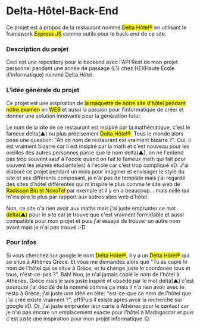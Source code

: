 # Delta-Hôtel-Back-End
Ce projet est à propos de la restaurant nommé <mark>Delta Hôtel®</mark> en utilisant le framework <mark>Express JS</mark> comme outils pour le back-end de ce site.

### Description du projet
Ceci est une repository pour le backend avec l'API Rest de mon projet personnel pendant une année de passage (L1) chez HEI(Haute École d'informatique) nommé Delta Hôtel.

### L'idée générale du projet
Ce projet est une inspiration de <mark>la maquette de notre site d'hôtel pendant notre examen</mark> en <mark>WEB</mark> et aussi la passion pour l'informatique de créer et donner une solution innovante pour la génération futur. 

Le nom de la site de ce restaurant est insipiré par la mathématique, c'est le fameux delta(▲) ou plus précisement <mark>Delta Hôtel®</mark>. Tous le monde alors pose une question: "Ah ce nom de restaurant est vraiment bizarre ?". Oui, il est vraiment bizarre car il est insipiré par la math et c'est nouveau pour les oreilles des autres personnes parce que le nom delta(▲), on ne l'entend pas trop souvent sauf à l'école quand on fait le fameux math qui fait peur souvent les jeunes étudiants(es) à l'école car c'est trop compliqué xD.
J'ai élaboré ce projet pendant un mois pour imaginer et envisager le style du site et ses différents composant, je n'ai pas de template mais j'ai regardé des sites d'hôtel différentes qui m'inspire le plus comme le site web de <mark>Radisson Blu et NovoTel</mark> par exemple et il y en a beaucoup... mais celle qui m'insipire le plus par rapport aux autres sites web d'hôtel.

Non, ce site n'a rien avoir aux maths mais j'ai juste emprunter ce mot <mark>delta(▲)</mark> pour le site car je trouve que c'est vraiment formidable et aussi compatible pour mon projet et puis j'ai essayé de trouver un autre nom avant mais je n'ai pas trouvé :-D

### Pour infos
Si vous cherchez sur google le nom <mark>Delta Hôtel®</mark>, il y a un <mark>Delta Hôtel®</mark> qui se situe à Athènes Grèce. Et vous me 
demandez alors que "Tu as copié le nom de l'hôtel qui se situe à Grèce, et tu change juste le coordonée tous et tous, n'est-ce-pas ?". Bah! Non,
je n'ai jamais copié le nom de l'hôtel à Athènes, Grèce mais je suis juste inspiré et obsédé par le mot delta(▲) c'est pourquoi j'ai décidé de la 
nommé comme ça mais il n'a rien avoir avec le resto à Grèce; j'ai juste une idéé en tête: "est-ce-que ce nom de l'hôtel que j'ai créé existe vraiment ?", pff!Puis il existe après avoir la recherche sur google xD. Or, j'ai juste emprunter leur carte à Athènes pour le contact car je n'ai pas encore un emplacement exacte pour l'hôtel à Madagascar et puis c'est juste une inspiration pour mon projet informatique :D.

